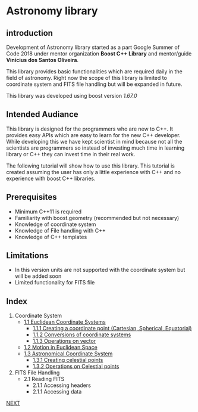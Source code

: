 # Astronomy library

## **introduction**

Development of Astronomy library started as a part Google Summer of Code 2018 under mentor organization **Boost C++ Library** and mentor/guide **Vinícius dos Santos Oliveira**. 

This library provides basic functionalities which are required daily in the field of astronomy. Right now the scope of this library is limited to coordinate system and FITS file handling but will be expanded in future.

This library was developed using boost version *1.67.0*

## **Intended Audiance**

This library is designed for the programmers who are new to C++. It provides easy APIs which are easy to learn for the new C++ developer. While developing this we have kept scientist in mind because not all the scientists are programmers so instead of investing much time in learning library or C++ they can invest time in their real work.

The following tutorial will show how to use this library. This tutorial is created assuming the user has only a little experience with C++ and no experience with boost C++ libraries.

## Prerequisites
* Minimum C++11 is required
* Familiarity with boost.geometry (recommended but not necessary)
* Knowledge of coordinate system
* Knowledge of File handling with C++
* Knowledge of C++ templates

## Limitations
* In this version units are not supported with the coordinate system but will be added soon
* Limited functionality for FITS file

## **Index**
1. Coordinate System
    * [1.1 Euclidean Coordinate Systems](coordinate/euclidean_coordinate.md)
        * [1.1.1 Creating a coordinate point (Cartesian, Spherical, Equatorial)](coordinate/coordinate_point.md)
        * [1.1.2 Conversions of coordinate systems](coordinate/coordinate_conversion.md)
        * [1.1.3 Operations on vector](coordinate/vector_operation.md)
    * [1.2 Motion in Euclidean Space](coordinate/motion.md)
    * [1.3 Astronomical Coordinate System](coordinate/astronomical_coordinate.md)
        * [1.3.1 Creating celestial points](coordinate/astronomical_coordinate.md)
        * [1.3.2 Operations on Celestial points](coordinate/astronomical_coordinate_operation.md)
2. FITS File Handling
    * 2.1 Reading FITS
        * 2.1.1 Accessing headers
        * 2.1.1 Accessing data

[NEXT](coordinate/euclidean_coordinate.md)
